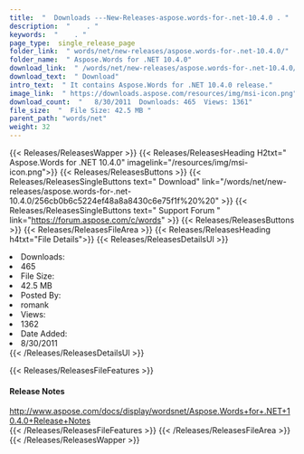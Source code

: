 ```yaml
---
title:  "  Downloads ---New-Releases-aspose.words-for-.net-10.4.0 . " 
description:  "    . " 
keywords:  "    . " 
page_type:  single_release_page
folder_link:  " words/net/new-releases/aspose.words-for-.net-10.4.0/"
folder_name:  " Aspose.Words for .NET 10.4.0"
download_link:  " /words/net/new-releases/aspose.words-for-.net-10.4.0/256cb0b6c5224ef48a8a8430c6e75f1f"
download_text:  " Download"
intro_text:  " It contains Aspose.Words for .NET 10.4.0 release."
image_link:  " https://downloads.aspose.com/resources/img/msi-icon.png"
download_count:  "   8/30/2011  Downloads: 465  Views: 1361"
file_size:  "  File Size: 42.5 MB "
parent_path: "words/net"
weight: 32 
---
```


{{< Releases/ReleasesWapper >}}
  {{< Releases/ReleasesHeading H2txt=" Aspose.Words for .NET 10.4.0" imagelink="/resources/img/msi-icon.png">}}
  {{< Releases/ReleasesButtons >}}
    {{< Releases/ReleasesSingleButtons text=" Download" link="/words/net/new-releases/aspose.words-for-.net-10.4.0/256cb0b6c5224ef48a8a8430c6e75f1f%20%20" >}}
    {{< Releases/ReleasesSingleButtons text=" Support Forum " link="https://forum.aspose.com/c/words" >}}
  {{< Releases/ReleasesButtons >}}
  {{< Releases/ReleasesFileArea >}}
    {{< Releases/ReleasesHeading h4txt="File Details">}}
    {{< Releases/ReleasesDetailsUl >}}
             <li>Downloads:</li><li>465</li><li>File Size:</li><li>42.5 MB</li><li>Posted By:</li><li>romank</li><li>Views:</li><li>1362</li><li>Date Added:</li><li>8/30/2011</li>
    {{< /Releases/ReleasesDetailsUl >}}

  {{< Releases/ReleasesFileFeatures >}}
      <h4>Release Notes</h4><div><a href="http://www.aspose.com/docs/display/wordsnet/Aspose.Words+for+.NET+10.4.0+Release+Notes">http://www.aspose.com/docs/display/wordsnet/Aspose.Words+for+.NET+10.4.0+Release+Notes</a></div>
  {{< /Releases/ReleasesFileFeatures >}}
 {{< /Releases/ReleasesFileArea >}}
{{< /Releases/ReleasesWapper >}}



